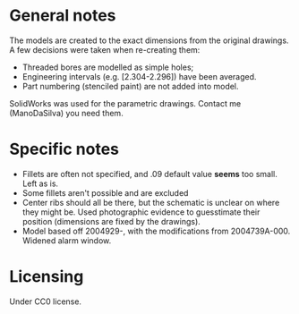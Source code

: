 # General notes
The models are created to the exact dimensions from the original drawings. A few decisions were taken when re-creating them:
* Threaded bores are modelled as simple holes;
* Engineering intervals (e.g. [2.304-2.296]) have been averaged. 
* Part numbering (stenciled paint) are not added into model.

SolidWorks was used for the parametric drawings. Contact me (ManoDaSilva) you need them.

# Specific notes

* Fillets are often not specified, and .09 default value **seems** too small. Left as is. 
* Some fillets aren't possible and are excluded
* Center ribs should all be there, but the schematic is unclear on where they might be. Used photographic evidence to guesstimate their position (dimensions are fixed by the drawings). 
* Model based off 2004929-, with the modifications from 2004739A-000. Widened alarm window.

# Licensing
Under CC0 license.
